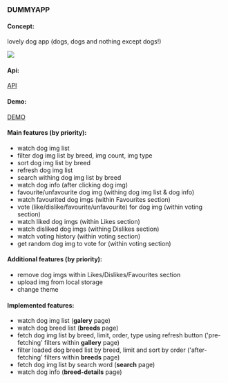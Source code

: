 ### DUMMYAPP

#### Concept:

lovely dog app (dogs, dogs and nothing except dogs!)

![](https://media.istockphoto.com/vectors/cute-jack-russell-terrier-paws-up-over-wall-dog-face-cartoon-vector-vector-id1158317995?k=6&m=1158317995&s=170667a&w=0&h=uySmCgZA_iRsKCgICEibxNIrcdBcTAmr-BXIlEqwtu4=)

#### Api:

[API](https://docs.thedogapi.com)

#### Demo:

[DEMO](https://nadsatt.github.io/dummyapp/)

#### Main features (by priority):

- watch dog img list
- filter dog img list by breed, img count, img type
- sort dog img list by breed
- refresh dog img list
- search withing dog img list by breed
- watch dog info (after clicking dog img)
- favourite/unfavourite dog img (withing dog img list & dog info)
- watch favourited dog imgs (within Favourites section)
- vote (like/dislike/favourite/unfavourite) for dog img (within voting section)
- watch liked dog imgs (within Likes section)
- watch disliked dog imgs (withing Dislikes section)
- watch voting history (within voting section)
- get random dog img to vote for (within voting section)

#### Additional features (by priority):

- remove dog imgs within Likes/Dislikes/Favourites section
- upload img from local storage
- change theme

#### Implemented features:

- watch dog img list (**galery** page)
- watch dog breed list (**breeds** page)
- fetch dog img list by breed, limit, order, type using refresh button ('pre-fetching' filters within **gallery** page)
- filter loaded dog breed list by breed, limit and sort by order ('after-fetching' filters within **breeds** page)
- fetch dog img list by search word (**search** page)
- watch dog info (**breed-details** page)
